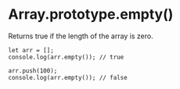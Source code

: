 # Array.prototype.empty()

Returns true if the length of the array is zero.

```
let arr = [];
console.log(arr.empty()); // true

arr.push(100);
console.log(arr.empty()); // false
```
